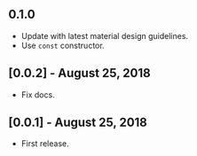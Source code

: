 ## 0.1.0

- Update with latest material design guidelines.
- Use `const` constructor.

## [0.0.2] - August 25, 2018

* Fix docs.

## [0.0.1] - August 25, 2018

* First release.
